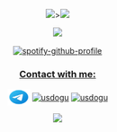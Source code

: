 <p align="center">
    <img src="https://github-readme-stats.vercel.app/api?username=usdogu&show_icons=true&theme=merko"></img>><img
        src="https://github-readme-streak-stats.herokuapp.com?user=usdogu&theme=merko&date_format=M%20j%5B%2C%20Y%5D"></img>
</p>


<p align="center">
    <img src="https://github-readme-stats.vercel.app/api/top-langs/?username=usdogu&layout=compact&theme=merko"></img>
</p>

<p align="center">
    <a href="https://spotify-github-profile.vercel.app/api/view?uid=31hds44refljvemmswc35hr5px6i&amp;redirect=true"><img
            src="https://spotify-github-profile.vercel.app/api/view?uid=31hds44refljvemmswc35hr5px6i&amp;cover_image=true&amp;theme=default&amp;bar_color=53b14f&amp;bar_color_cover=true"
            alt="spotify-github-profile" /><br />
</p>


<p>
<h3 align="center">Contact with me: </h3>
<p align="center">
    <a href="https://t.me/c25dbb82028af8907c3a402fa0c2780d" target="blank"><img align="center" style="color: white;"
            src="telegram-app.svg" alt="usdogu" height="30" width="40" /></a>
    <a href="https://twitter.com/usdogu" target="blank"><img align="center"
            src="https://raw.githubusercontent.com/rahuldkjain/github-profile-readme-generator/master/src/images/icons/Social/twitter.svg"
            alt="usdogu" height="30" width="40" /></a>
    <a href="https://instagram.com/usdogu" target="blank"><img align="center"
            src="https://raw.githubusercontent.com/rahuldkjain/github-profile-readme-generator/master/src/images/icons/Social/instagram.svg"
            alt="usdogu" height="30" width="40" /></a>

</p>
</p>



<p align="center">
    <img src="https://komarev.com/ghpvc/?username=usdogu"></img>
</p>
